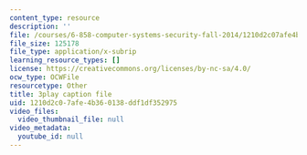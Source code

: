 ```yaml
---
content_type: resource
description: ''
file: /courses/6-858-computer-systems-security-fall-2014/1210d2c07afe4b360138ddf1df352975_eRJ_r8WF1Y0.srt
file_size: 125178
file_type: application/x-subrip
learning_resource_types: []
license: https://creativecommons.org/licenses/by-nc-sa/4.0/
ocw_type: OCWFile
resourcetype: Other
title: 3play caption file
uid: 1210d2c0-7afe-4b36-0138-ddf1df352975
video_files:
  video_thumbnail_file: null
video_metadata:
  youtube_id: null
---
```

